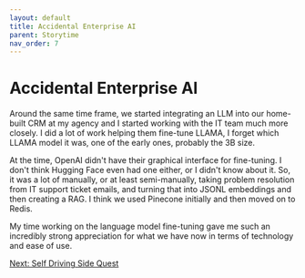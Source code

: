 ```yaml
---
layout: default
title: Accidental Enterprise AI
parent: Storytime
nav_order: 7
---
```


# Accidental Enterprise AI

Around the same time frame, we started integrating an LLM into our home-built CRM at my agency and I started working with the IT team much more closely. I did a lot of work helping them fine-tune LLAMA, I forget which LLAMA model it was, one of the early ones, probably the 3B size. 

At the time, OpenAI didn't have their graphical interface for fine-tuning. I don't think Hugging Face even had one either, or I didn't know about it. So, it was a lot of manually, or at least semi-manually, taking problem resolution from IT support ticket emails, and turning that into JSONL embeddings and then creating a RAG. I think we used Pinecone initially and then moved on to Redis. 

My time working on the language model fine-tuning gave me such an incredibly strong appreciation for what we have now in terms of technology and ease of use.

[Next: Self Driving Side Quest](/Portfolio/Storytime/self_driving_side_quest.html)
